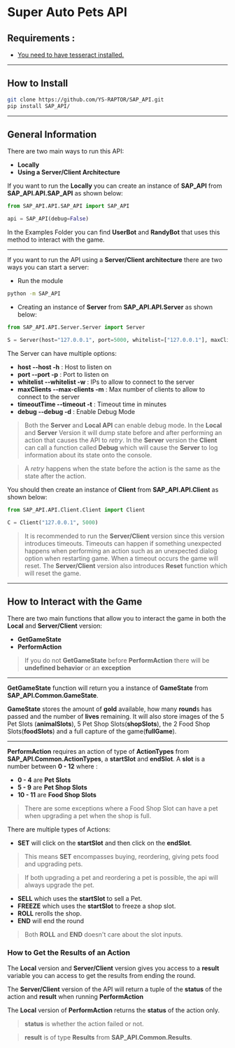 # Super Auto Pets API

## **Requirements :**
* [You need to have tesseract installed.](https://tesseract-ocr.github.io/tessdoc/Installation.html "Learn how to install tesseract here")
---
## **How to Install**
~~~bash
git clone https://github.com/YS-RAPTOR/SAP_API.git
pip install SAP_API/
~~~

---
## **General Information**

There are two main ways to run this API:
* **Locally**
* **Using a Server/Client Architecture**

If you want to run the **Locally** you can create an instance of **SAP_API** from **SAP_API.API.SAP_API** as shown below:

~~~python
from SAP_API.API.SAP_API import SAP_API

api = SAP_API(debug=False)
~~~

In the Examples Folder you can find **UserBot** and **RandyBot** that uses this method to interact with the game.

---

If you want to run the API using a **Server/Client architecture** there are two ways you can start a server:
* Run the module
~~~bash
python -m SAP_API
~~~

* Creating an instance of **Server** from **SAP_API.API.Server** as shown below:

~~~python
from SAP_API.API.Server.Server import Server

S = Server(host="127.0.0.1", port=5000, whitelist=["127.0.0.1"], maxClients=10, timeoutTime=5, debug=False)
~~~

The Server can have multiple options:
* **host --host -h** : Host to listen on
* **port --port -p** : Port to listen on
* **whitelist --whitelist -w** : IPs to allow to connect to the server
* **maxClients --max-clients -m** : Max number of clients to allow to connect to the server
* **timeoutTime --timeout -t** : Timeout time in minutes
* **debug --debug -d** : Enable Debug Mode

> Both the **Server** and **Local API** can enable debug mode. In the **Local** and **Server** Version it will dump state before and after performing an action that causes the API to _retry_. In the **Server** version the **Client** can call a function called **Debug** which will cause the **Server** to log information about its state onto the console.

> A _retry_ happens when the state before the action is the same as the state after the action.

You should then create an instance of **Client** from **SAP_API.API.Client** as shown below:
~~~python
from SAP_API.API.Client.Client import Client

C = Client("127.0.0.1", 5000)
~~~

> It is recommended to run the **Server/Client** version since this version introduces timeouts. Timeouts can happen if something unexpected happens when performing an action such as an unexpected dialog option when restarting game. When a timeout occurs the game will reset. The **Server/Client** version also introduces **Reset** function which will reset the game.

---

## **How to Interact with the Game**

There are two main functions that allow you to interact the game in both the **Local** and **Server/Client** version:
* **GetGameState**
* **PerformAction**

> If you do not **GetGameState** before **PerformAction** there will be **undefined behavior** or an **exception**

---

**GetGameState** function will return you a instance of **GameState** from **SAP_API.Common.GameState**.

**GameState** stores the amount of **gold** available, how many **round**s has passed and the number of **lives** remaining. It will also store images of the 5 Pet Slots (**animalSlots**), 5 Pet Shop Slots(**shopSlots**), the 2 Food Shop Slots(**foodSlots**) and a full capture of the game(**fullGame**).

---

**PerformAction** requires an action of type of **ActionTypes** from **SAP_API.Common.ActionTypes**, a **startSlot** and **endSlot**. A **slot** is a number between **0 - 12** where :
* **0 - 4** are **Pet Slots**
* **5 - 9** are **Pet Shop Slots**
* **10 - 11** are **Food Shop Slots**

> There are some exceptions where a Food Shop Slot can have a pet when upgrading a pet when the shop is full.

There are multiple types of Actions:
* **SET** will click on the **startSlot** and then click on the **endSlot**.
> This means **SET** encompasses buying, reordering, giving pets food and upgrading pets.

> If both upgrading a pet and reordering a pet is possible, the api will always upgrade the pet.
* **SELL** which uses the **startSlot** to sell a Pet.
* **FREEZE** which uses the **startSlot** to freeze a shop slot.
* **ROLL** rerolls the shop.
* **END** will end the round
> Both **ROLL** and **END** doesn't care about the slot inputs.

### **How to Get the Results of an Action**

The **Local** version and **Server/Client** version gives you access to a **result** variable you can access to get the results from ending the round.

The **Server/Client** version of the API will return a tuple of the **status** of the action and **result** when running **PerformAction**

The **Local** version of **PerformAction** returns the **status** of the action only.

> **status** is whether the action failed or not. 

> **result** is of type **Results** from **SAP_API.Common.Results**.
